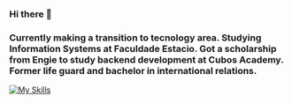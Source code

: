 ### Hi there 👋

### Currently making a transition to tecnology area. Studying Information Systems at Faculdade Estacio. Got a scholarship from Engie to study backend development at Cubos Academy. Former life guard and bachelor in international relations.
[![My Skills](https://skillicons.dev/icons?i=js,nodejs,react,html,css,ts,mongodb,postgres,git,github)](https://skillicons.dev)

